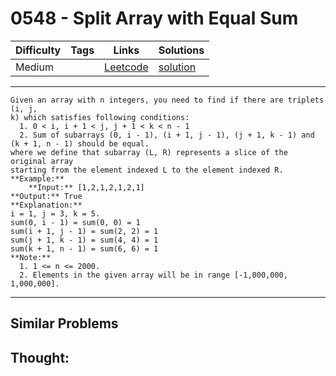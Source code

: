 # 0548 - Split Array with Equal Sum

Difficulty  | Tags | Links | Solutions
----------- | ---- | ----- | -----
Medium |  | [Leetcode](https://leetcode.com/problems/split-array-with-equal-sum) | [solution](https://leetcode.com/problems/split-array-with-equal-sum/solution/)


-----------

```
Given an array with n integers, you need to find if there are triplets (i, j,
k) which satisfies following conditions:
  1. 0 < i, i + 1 < j, j + 1 < k < n - 1
  2. Sum of subarrays (0, i - 1), (i + 1, j - 1), (j + 1, k - 1) and (k + 1, n - 1) should be equal.
where we define that subarray (L, R) represents a slice of the original array
starting from the element indexed L to the element indexed R.
**Example:**
    **Input:** [1,2,1,2,1,2,1]
**Output:** True
**Explanation:**
i = 1, j = 3, k = 5. 
sum(0, i - 1) = sum(0, 0) = 1
sum(i + 1, j - 1) = sum(2, 2) = 1
sum(j + 1, k - 1) = sum(4, 4) = 1
sum(k + 1, n - 1) = sum(6, 6) = 1
**Note:**
  1. 1 <= n <= 2000.
  2. Elements in the given array will be in range [-1,000,000, 1,000,000].
```

-----------


## Similar Problems




## Thought:
